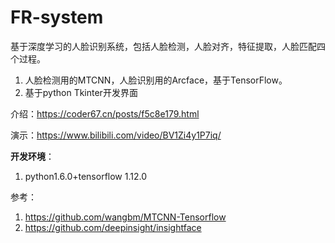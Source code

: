 # FR-system
基于深度学习的人脸识别系统，包括人脸检测，人脸对齐，特征提取，人脸匹配四个过程。  
1. 人脸检测用的MTCNN，人脸识别用的Arcface，基于TensorFlow。
2. 基于python Tkinter开发界面

介绍：https://coder67.cn/posts/f5c8e179.html

演示：https://www.bilibili.com/video/BV1Zi4y1P7iq/

**开发环境**：
1. python1.6.0+tensorflow 1.12.0

参考：

1. https://github.com/wangbm/MTCNN-Tensorflow
2. https://github.com/deepinsight/insightface
